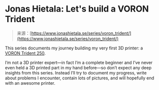 <!--yml
category: 未分类
date: 2024-05-27 14:40:06
-->

# Jonas Hietala: Let's build a VORON Trident

> 来源：[https://www.jonashietala.se/series/voron_trident/](https://www.jonashietala.se/series/voron_trident/)

This series documents my journey building my very first 3D printer: a [VORON Trident 250](https://vorondesign.com/voron_trident "VORON Trident 3D printer").

I’m not a 3D printer expert—in fact I’m a complete beginner and I’ve never even held a 3D printed part in my hand before—so don’t expect any deep insights from this series. Instead I’ll try to document my progress, write about problems I encounter, contain lots of pictures, and will hopefully end with an awesome printer.